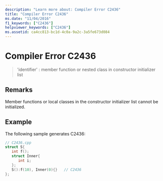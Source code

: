 ```yaml
---
description: "Learn more about: Compiler Error C2436"
title: "Compiler Error C2436"
ms.date: "11/04/2016"
f1_keywords: ["C2436"]
helpviewer_keywords: ["C2436"]
ms.assetid: ca4cc813-bc1d-4c0a-9a2c-3a5fe673d084
---
```

# Compiler Error C2436

> 'identifier' : member function or nested class in constructor initializer list

## Remarks

Member functions or local classes in the constructor initializer list cannot be initialized.

## Example

The following sample generates C2436:

```cpp
// C2436.cpp
struct S{
   int f();
   struct Inner{
      int i;
   };
   S():f(10), Inner(0){}   // C2436
};
```
